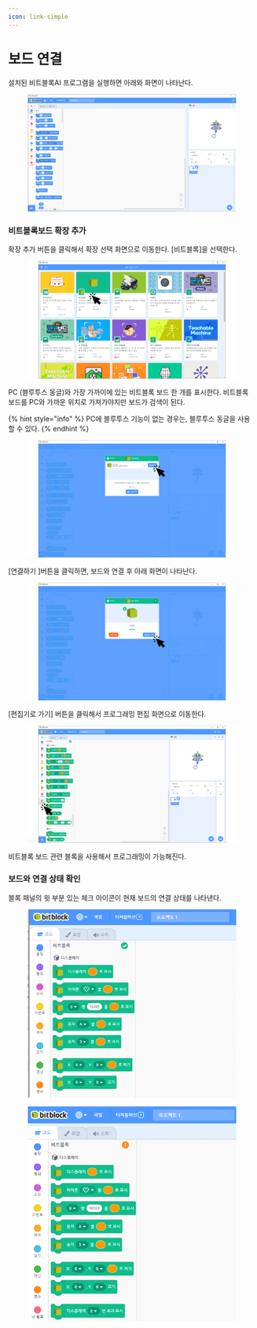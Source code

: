```yaml
---
icon: link-simple
---
```


# 보드 연결

설치된 비트블록AI 프로그램을 실행하면 아래와 화면이 나타난다.

<figure><img src="../.gitbook/assets/bitblockai.png" alt=""><figcaption></figcaption></figure>

### 비트블록보드 확장 추가

확장 추가 버튼을 클릭해서 확장 선택 화면으로 이동한다.  \[비트블록]을 선택한다.

<figure><img src="../.gitbook/assets/add_extension.png" alt=""><figcaption></figcaption></figure>

PC (블루투스 동글)와 가장 가까이에 있는 비트블록 보드 한 개를 표시한다. 비트블록 보드를 PC와 가까운 위치로 가져가야지만 보드가 검색이 된다.

{% hint style="info" %}
PC에 블루투스 기능이 없는 경우는, 블루투스 동글을 사용할 수 있다.
{% endhint %}

<figure><img src="../.gitbook/assets/connect_board.png" alt=""><figcaption></figcaption></figure>

\[연결하기 ]버튼을 클릭하면, 보드와 연결 후 아래 화면이 나타난다.

<figure><img src="../.gitbook/assets/return_editor.png" alt=""><figcaption></figcaption></figure>

\[편집기로 가기] 버튼을 클릭해서 프로그래밍 편집 화면으로 이동한다.

<figure><img src="../.gitbook/assets/added_extension.png" alt=""><figcaption></figcaption></figure>

비트블록 보드 관련 블록을 사용해서 프로그래밍이 가능해진다.

### 보드와 연결 상태 확인

블록 패널의 윗 부분 있는 체크 아이콘이 현재 보드의 연결 상태를 나타낸다.&#x20;

<div><figure><img src="../.gitbook/assets/state_1.png" alt=""><figcaption></figcaption></figure> <figure><img src="../.gitbook/assets/state_2.png" alt=""><figcaption></figcaption></figure></div>
